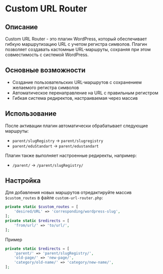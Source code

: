 # Custom URL Router

## Описание
Custom URL Router - это плагин WordPress, который обеспечивает гибкую маршрутизацию URL с учетом регистра символов. Плагин позволяет создавать кастомные URL-маршруты, сохраняя при этом совместимость с системой WordPress.

## Основные возможности
- Создание пользовательских URL-маршрутов с сохранением желаемого регистра символов
- Автоматическое перенаправление на URL с правильным регистром
- Гибкая система редиректов, настраиваемая через массив

## Использование
После активации плагин автоматически обрабатывает следующие маршруты:
- `parent/slugRegistry` -> `parent/slugregistry`
- `parent/eduStandart` -> `parent/edustandart`

Плагин также выполняет настроенные редиректы, например:
- `/parent/` -> `/parent/slugRegistry/`

## Настройка
Для добавления новых маршрутов отредактируйте массив `$custom_routes` в файле `custom-url-router.php`:

```php
private static $custom_routes = [
    'desired/URL' => 'corresponding/wordpress-slug',
];
private static $redirects = [
    'from/url/' => 'to/url/',
];
```

Пример
```php
private static $redirects = [
    'parent/' => 'parent/slugRegistry/',
    'old-page/' => 'new-page/',
    'category/old-name/' => 'category/new-name/',
];
```